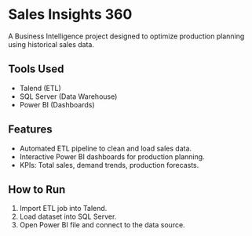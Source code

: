 # Sales Insights 360
A Business Intelligence project designed to optimize production planning using historical sales data.

## Tools Used
- Talend (ETL)
- SQL Server (Data Warehouse)
- Power BI (Dashboards)

## Features
- Automated ETL pipeline to clean and load sales data.
- Interactive Power BI dashboards for production planning.
- KPIs: Total sales, demand trends, production forecasts.

## How to Run
1. Import ETL job into Talend.
2. Load dataset into SQL Server.
3. Open Power BI file and connect to the data source.
